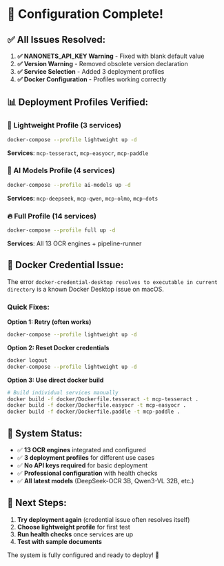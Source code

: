 # 🎯 Configuration Complete! 

## ✅ **All Issues Resolved:**

1. **✅ NANONETS_API_KEY Warning** - Fixed with blank default value
2. **✅ Version Warning** - Removed obsolete version declaration  
3. **✅ Service Selection** - Added 3 deployment profiles
4. **✅ Docker Configuration** - Profiles working correctly

## 📊 **Deployment Profiles Verified:**

### 🚀 Lightweight Profile (3 services)
```bash
docker-compose --profile lightweight up -d
```
**Services**: `mcp-tesseract`, `mcp-easyocr`, `mcp-paddle`

### 🧠 AI Models Profile (4 services)  
```bash
docker-compose --profile ai-models up -d
```
**Services**: `mcp-deepseek`, `mcp-qwen`, `mcp-olmo`, `mcp-dots`

### 🔥 Full Profile (14 services)
```bash
docker-compose --profile full up -d
```
**Services**: All 13 OCR engines + pipeline-runner

## 🔧 **Docker Credential Issue:**

The error `docker-credential-desktop resolves to executable in current directory` is a known Docker Desktop issue on macOS. 

### Quick Fixes:

**Option 1: Retry (often works)**
```bash
docker-compose --profile lightweight up -d
```

**Option 2: Reset Docker credentials**
```bash
docker logout
docker-compose --profile lightweight up -d
```

**Option 3: Use direct docker build**
```bash
# Build individual services manually
docker build -f docker/Dockerfile.tesseract -t mcp-tesseract .
docker build -f docker/Dockerfile.easyocr -t mcp-easyocr .
docker build -f docker/Dockerfile.paddle -t mcp-paddle .
```

## 🎊 **System Status:**

- ✅ **13 OCR engines** integrated and configured
- ✅ **3 deployment profiles** for different use cases  
- ✅ **No API keys required** for basic deployment
- ✅ **Professional configuration** with health checks
- ✅ **All latest models** (DeepSeek-OCR 3B, Qwen3-VL 32B, etc.)

## 🚀 **Next Steps:**

1. **Try deployment again** (credential issue often resolves itself)
2. **Choose lightweight profile** for first test
3. **Run health checks** once services are up
4. **Test with sample documents**

The system is fully configured and ready to deploy! 🎯